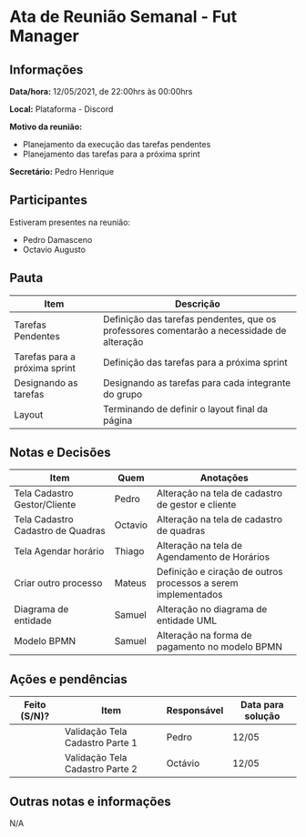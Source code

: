 # Ata de Reunião Semanal - Fut Manager

## Informações

**Data/hora:** 12/05/2021, de 22:00hrs às 00:00hrs

**Local:** Plataforma - Discord

**Motivo da reunião:**

* Planejamento da execução das tarefas pendentes
* Planejamento das tarefas para a próxima sprint

**Secretário:** Pedro Henrique

## Participantes

Estiveram presentes na reunião:

- Pedro Damasceno
- Octavio Augusto

## Pauta

| Item                          | Descrição                                                                                 |
| ----------------------------- | ----------------------------------------------------------------------------------------- |
| Tarefas Pendentes             | Definição das tarefas pendentes, que os professores comentarão a necessidade de alteração |
| Tarefas para a próxima sprint | Definição das tarefas para a próxima sprint                                               |
| Designando as tarefas         | Designando as tarefas para cada integrante do grupo                                       |
| Layout                        | Terminando de definir o layout final da página                                            |


## Notas e Decisões

| Item                              | Quem    | Anotações                                                     |
| --------------------------------- | ------- | ------------------------------------------------------------- |
| Tela Cadastro Gestor/Cliente      | Pedro   | Alteração na tela de cadastro de gestor e cliente             |
| Tela Cadastro Cadastro de Quadras | Octavio | Alteração na tela de cadastro de quadras                      |
| Tela Agendar horário              | Thiago  | Alteração na tela de Agendamento de Horários                  |
| Criar outro processo              | Mateus  | Definição e ciração de outros processos a serem implementados |
| Diagrama de entidade              | Samuel  | Alteração no diagrama de entidade UML                         |
| Modelo BPMN                       | Samuel  | Alteração na forma de pagamento no modelo BPMN                |

## Ações e pendências

| Feito (S/N)? | Item                            | Responsável | Data para solução |
| ------------ | ------------------------------- | ----------- | ----------------- |
|              | Validação Tela Cadastro Parte 1 | Pedro       | 12/05             |
|              | Validação Tela Cadastro Parte 2 | Octávio     | 12/05             |

## Outras notas e informações

N/A


